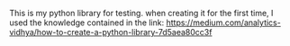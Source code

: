 This is my python library for testing.
when creating it for the first time, I used the knowledge contained in the link:
https://medium.com/analytics-vidhya/how-to-create-a-python-library-7d5aea80cc3f
